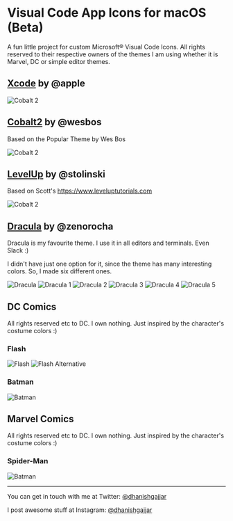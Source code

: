 Visual Code App Icons for macOS (Beta)
======================================

A fun little project for custom Microsoft® Visual Code Icons. All rights reserved to their respective owners of the themes I am using whether it is Marvel, DC or simple editor themes.

## [Xcode](https://developer.apple.com) by @apple

![Cobalt 2](./images/xcode.png)

## [Cobalt2](https://github.com/wesbos/cobalt2-vscode) by @wesbos

Based on the Popular Theme by Wes Bos

![Cobalt 2](./images/cobalt2.png)

## [LevelUp](https://www.leveluptutorials.com) by @stolinski

Based on Scott's <https://www.leveluptutorials.com>

![Cobalt 2](./images/levelup.png)

## [Dracula](https://draculatheme.com) by @zenorocha

Dracula is my favourite theme. I use it in all editors and terminals. Even Slack :)

I didn't have just one option for it, since the theme has many interesting colors. So, I made six different ones.

![Dracula](./images/dracula.png) ![Dracula 1](./images/dracula_one.png) ![Dracula 2](./images/dracula_two.png) ![Dracula 3](./images/dracula_three.png) ![Dracula 4](./images/dracula_four.png) ![Dracula 5](./images/dracula_five.png)

## DC Comics

All rights reserved etc to DC. I own nothing. Just inspired by the character's costume colors :)

### Flash

![Flash](./images/flash.png) ![Flash Alternative](./images/flash_alternative.png)

### Batman

![Batman](./images/batman.png)

## Marvel Comics

All rights reserved etc to DC. I own nothing. Just inspired by the character's costume colors :)

### Spider-Man

![Batman](./images/spiderman.png)

----

You can get in touch with me at Twitter: [@dhanishgajjar](https://twitter.com/dhanishgajjar)

I post awesome stuff at
Instagram: [@dhanishgajjar](https://instagram.com/dhanishgajjar)